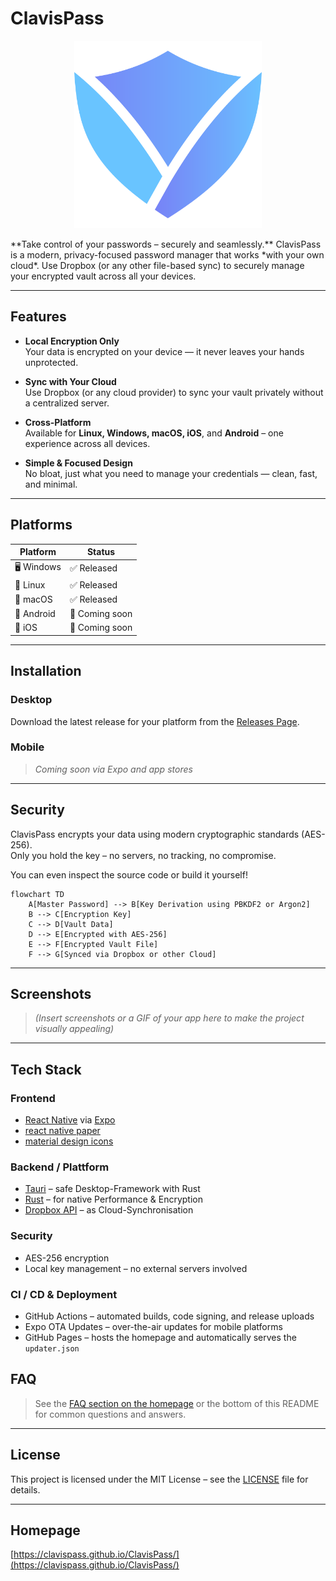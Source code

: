 # ClavisPass
<p align="center">
  <img src="/assets/icon.svg" alt="Screenshot" width="300" />
</p>
**Take control of your passwords – securely and seamlessly.**  
ClavisPass is a modern, privacy-focused password manager that works *with your own cloud*. Use Dropbox (or any other file-based sync) to securely manage your encrypted vault across all your devices.

---

## Features

- **Local Encryption Only**  
  Your data is encrypted on your device — it never leaves your hands unprotected.

- **Sync with Your Cloud**  
  Use Dropbox (or any cloud provider) to sync your vault privately without a centralized server.

- **Cross-Platform**  
  Available for **Linux, Windows, macOS, iOS**, and **Android** – one experience across all devices.

- **Simple & Focused Design**  
  No bloat, just what you need to manage your credentials — clean, fast, and minimal.

---

## Platforms

| Platform | Status |
|---------|--------|
| 🖥️ Windows | ✅ Released |
| 🐧 Linux   | ✅ Released |
| 🍎 macOS   | ✅ Released |
| 📱 Android | 🚧 Coming soon |
| 📱 iOS     | 🚧 Coming soon |

---

## Installation

### Desktop

Download the latest release for your platform from the [Releases Page](https://github.com/ClavisPass/ClavisPass/releases).

### Mobile

> *Coming soon via Expo and app stores*

---

## Security

ClavisPass encrypts your data using modern cryptographic standards (AES-256).  
Only you hold the key – no servers, no tracking, no compromise.

You can even inspect the source code or build it yourself!

```mermaid
flowchart TD
    A[Master Password] --> B[Key Derivation using PBKDF2 or Argon2]
    B --> C[Encryption Key]
    C --> D[Vault Data]
    D --> E[Encrypted with AES-256]
    E --> F[Encrypted Vault File]
    F --> G[Synced via Dropbox or other Cloud]
```

---

## Screenshots

> *(Insert screenshots or a GIF of your app here to make the project visually appealing)*

---

## Tech Stack

### Frontend
- [React Native](https://reactnative.dev/) via [Expo](https://docs.expo.dev/versions/latest/)
- [react native paper](https://callstack.github.io/react-native-paper/docs/)
- [material design icons](https://pictogrammers.com/library/mdi/)

### Backend / Plattform
- [Tauri](https://tauri.app/) – safe Desktop-Framework with Rust
- [Rust](https://www.rust-lang.org/) – for native Performance & Encryption
- [Dropbox API](https://www.dropbox.com/developers) – as Cloud-Synchronisation

### Security
- AES-256 encryption
- Local key management – no external servers involved

### CI / CD & Deployment
- GitHub Actions – automated builds, code signing, and release uploads
- Expo OTA Updates – over-the-air updates for mobile platforms
- GitHub Pages – hosts the homepage and automatically serves the `updater.json`

## FAQ

> See the [FAQ section on the homepage](https://clavispass.github.io/ClavisPass/) or the bottom of this README for common questions and answers.

---

## License

This project is licensed under the MIT License – see the [LICENSE](LICENSE) file for details.

---

## Homepage

[https://clavispass.github.io/ClavisPass/](https://clavispass.github.io/ClavisPass/)